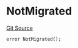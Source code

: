 # NotMigrated
[Git Source](https://github.com/matter-labs/zksync-contracts/blob/a1506a91fd7e3b73aa6fe10caf12e32f39e26211/contracts/l1-contracts/state-transition/L1StateTransitionErrors.sol)


```solidity
error NotMigrated();
```

